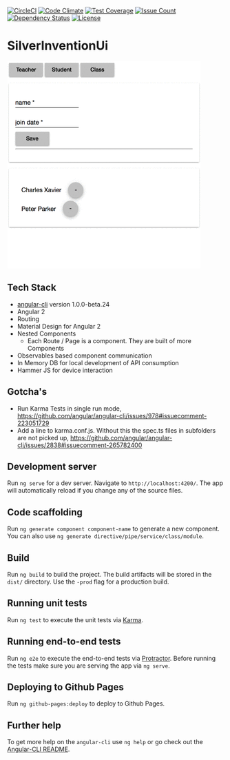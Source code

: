 [![CircleCI](https://circleci.com/gh/daveayan/silver-invention-ui.svg?style=svg)](https://circleci.com/gh/daveayan/silver-invention-ui)
[![Code Climate](https://codeclimate.com/github/daveayan/silver-invention-ui/badges/gpa.svg)](https://codeclimate.com/github/daveayan/silver-invention-ui)
[![Test Coverage](https://codeclimate.com/github/daveayan/silver-invention-ui/badges/coverage.svg)](https://codeclimate.com/github/daveayan/silver-invention-ui/coverage)
[![Issue Count](https://codeclimate.com/github/daveayan/silver-invention-ui/badges/issue_count.svg)](https://codeclimate.com/github/daveayan/silver-invention-ui)
[![Dependency Status](https://gemnasium.com/badges/github.com/daveayan/silver-invention-ui.svg)](https://gemnasium.com/github.com/daveayan/silver-invention-ui)
[![License](http://img.shields.io/:license-mit-blue.svg)](http://doge.mit-license.org)

# SilverInventionUi
![App Screen](./docs/demo.gif)

## Tech Stack
- [angular-cli](https://github.com/angular/angular-cli) version 1.0.0-beta.24
- Angular 2
- Routing
- Material Design for Angular 2
- Nested Components
  - Each Route / Page is a component. They are built of more Components
- Observables based component communication
- In Memory DB for local development of API consumption
- Hammer JS for device interaction

## Gotcha's
- Run Karma Tests in single run mode, https://github.com/angular/angular-cli/issues/978#issuecomment-223051729
- Add a line to karma.conf.js. Without this the spec.ts files in subfolders are not picked up, https://github.com/angular/angular-cli/issues/2838#issuecomment-265782400

## Development server
Run `ng serve` for a dev server. Navigate to `http://localhost:4200/`. The app will automatically reload if you change any of the source files.

## Code scaffolding

Run `ng generate component component-name` to generate a new component. You can also use `ng generate directive/pipe/service/class/module`.

## Build

Run `ng build` to build the project. The build artifacts will be stored in the `dist/` directory. Use the `-prod` flag for a production build.

## Running unit tests

Run `ng test` to execute the unit tests via [Karma](https://karma-runner.github.io).

## Running end-to-end tests

Run `ng e2e` to execute the end-to-end tests via [Protractor](http://www.protractortest.org/).
Before running the tests make sure you are serving the app via `ng serve`.

## Deploying to Github Pages

Run `ng github-pages:deploy` to deploy to Github Pages.

## Further help

To get more help on the `angular-cli` use `ng help` or go check out the [Angular-CLI README](https://github.com/angular/angular-cli/blob/master/README.md).
